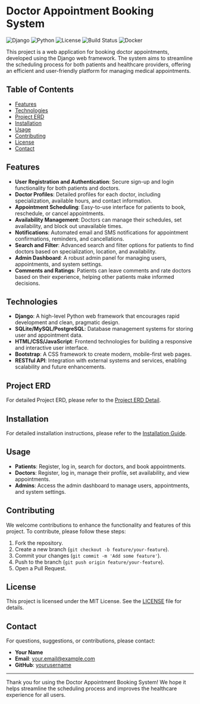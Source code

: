 # Doctor Appointment Booking System

![Django](https://img.shields.io/badge/Django-5%2B-brightgreen)
![Python](https://img.shields.io/badge/Python-3.12%2B-blue)
![License](https://img.shields.io/badge/License-MIT-yellow)
![Build Status](https://img.shields.io/badge/Build-Passing-brightgreen)
![Docker](https://img.shields.io/badge/Docker-Ready-blue)

This project is a web application for booking doctor appointments, developed using the Django web framework. The system aims to streamline the scheduling process for both patients and healthcare providers, offering an efficient and user-friendly platform for managing medical appointments.

## Table of Contents

- [Features](#features)
- [Technologies](#technologies)
- [Project ERD](#project-erd)
- [Installation](#installation)
- [Usage](#usage)
- [Contributing](#contributing)
- [License](#license)
- [Contact](#contact)

## Features

- **User Registration and Authentication**: Secure sign-up and login functionality for both patients and doctors.
- **Doctor Profiles**: Detailed profiles for each doctor, including specialization, available hours, and contact information.
- **Appointment Scheduling**: Easy-to-use interface for patients to book, reschedule, or cancel appointments.
- **Availability Management**: Doctors can manage their schedules, set availability, and block out unavailable times.
- **Notifications**: Automated email and SMS notifications for appointment confirmations, reminders, and cancellations.
- **Search and Filter**: Advanced search and filter options for patients to find doctors based on specialization, location, and availability.
- **Admin Dashboard**: A robust admin panel for managing users, appointments, and system settings.
- **Comments and Ratings**: Patients can leave comments and rate doctors based on their experience, helping other patients make informed decisions.

## Technologies

- **Django**: A high-level Python web framework that encourages rapid development and clean, pragmatic design.
- **SQLite/MySQL/PostgreSQL**: Database management systems for storing user and appointment data.
- **HTML/CSS/JavaScript**: Frontend technologies for building a responsive and interactive user interface.
- **Bootstrap**: A CSS framework to create modern, mobile-first web pages.
- **RESTful API**: Integration with external systems and services, enabling scalability and future enhancements.

## Project ERD

For detailed Project ERD, please refer to the [Project ERD Detail](./documents/project_erd_detail.md).

## Installation

For detailed installation instructions, please refer to the [Installation Guide](./documents/installation_guide.md).

## Usage

- **Patients**: Register, log in, search for doctors, and book appointments.
- **Doctors**: Register, log in, manage their profile, set availability, and view appointments.
- **Admins**: Access the admin dashboard to manage users, appointments, and system settings.

## Contributing

We welcome contributions to enhance the functionality and features of this project. To contribute, please follow these steps:

1. Fork the repository.
2. Create a new branch (`git checkout -b feature/your-feature`).
3. Commit your changes (`git commit -m 'Add some feature'`).
4. Push to the branch (`git push origin feature/your-feature`).
5. Open a Pull Request.

## License

This project is licensed under the MIT License. See the [LICENSE](LICENSE) file for details.

## Contact

For questions, suggestions, or contributions, please contact:

- **Your Name**
- **Email**: your.email@example.com
- **GitHub**: [yourusername](https://github.com/yourusername)

---

Thank you for using the Doctor Appointment Booking System! We hope it helps streamline the scheduling process and improves the healthcare experience for all users.
